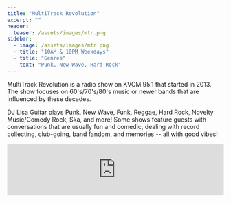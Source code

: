 ```yaml
---
title: "MultiTrack Revolution"
excerpt: ""
header:
  teaser: /assets/images/mtr.png
sidebar:
  - image: /assets/images/mtr.png
  - title: "10AM & 10PM Weekdays"
  - title: "Genres"
    text: "Punk, New Wave, Hard Rock"
---
```


MultiTrack Revolution is a radio show on KVCM 95.1 that started in 2013. The show focuses on 60's/70's/80's music or newer bands that are influenced by these decades.

DJ Lisa Guitar plays Punk, New Wave, Funk, Reggae, Hard Rock, Novelty Music/Comedy Rock, Ska, and more! Some shows feature guests with conversations that are usually fun and comedic, dealing with record collecting, club-going, band fandom, and memories -- all with good vibes!

<iframe width="100%" height="120" src="https://www.mixcloud.com/widget/iframe/?hide_cover=1&feed=%2FMultiTrackRevolution%2F" frameborder="0" ></iframe>
